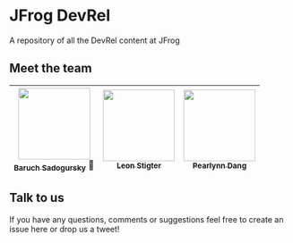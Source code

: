 # JFrog DevRel

A repository of all the DevRel content at JFrog

## Meet the team

<center>

| [<img src="https://avatars3.githubusercontent.com/u/247332?s=400&v=4" width="128px;"/><br /><sub><b>Baruch Sadogursky</b></sub>](https://twitter.com/jbaruch) :tophat: | [<img src="https://avatars1.githubusercontent.com/u/8568280?s=460&v=4" width="128px;"/><br /><sub><b>Leon Stigter</b></sub>](https://twitter.com/leonstigter) | [<img src="https://ca.slack-edge.com/T0R5JH9BQ-U37NUDTQB-d3110a735425-72" width="128px;"/><br /><sub><b>Pearlynn Dang</b></sub>](https://twitter.com/pearlscripts) |
| :---: | :---: | :--: |

</center>

## Talk to us

If you have any questions, comments or suggestions feel free to create an issue here or drop us a tweet!